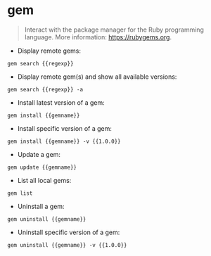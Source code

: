 # gem

> Interact with the package manager for the Ruby programming language.
> More information: <https://rubygems.org>.

- Display remote gems:

`gem search {{regexp}}`

- Display remote gem(s) and show all available versions:

`gem search {{regexp}} -a`

- Install latest version of a gem:

`gem install {{gemname}}`

- Install specific version of a gem:

`gem install {{gemname}} -v {{1.0.0}}`

- Update a gem:

`gem update {{gemname}}`

- List all local gems:

`gem list`

- Uninstall a gem:

`gem uninstall {{gemname}}`

- Uninstall specific version of a gem:

`gem uninstall {{gemname}} -v {{1.0.0}}`
